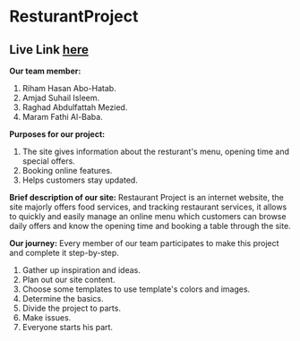 # ResturantProject

## Live Link [here](https://gsg-fc02.github.io/Resturant-Project/)

**Our team member:**
1. Riham Hasan Abo-Hatab.
1. Amjad Suhail Isleem.
1. Raghad Abdulfattah Mezied.
1. Maram Fathi Al-Baba.

**Purposes for our project:**
1. The site gives information about the resturant's menu, opening time and special offers.
1. Booking online features.
1. Helps customers stay updated.



**Brief description of our site:**
Restaurant Project is an internet website, the site majorly offers food services, and tracking restaurant services, it allows to quickly and easily manage an online menu which customers can browse daily offers and know the opening time and booking a table  through the site.


**Our journey:**
Every member of our team participates to make this project and complete it step-by-step.
1. Gather up inspiration and ideas.
1. Plan out our site content.
1. Choose some templates to use template's colors and images.
1. Determine the basics.
1. Divide the project to parts.
1. Make issues.
1. Everyone starts his part.
